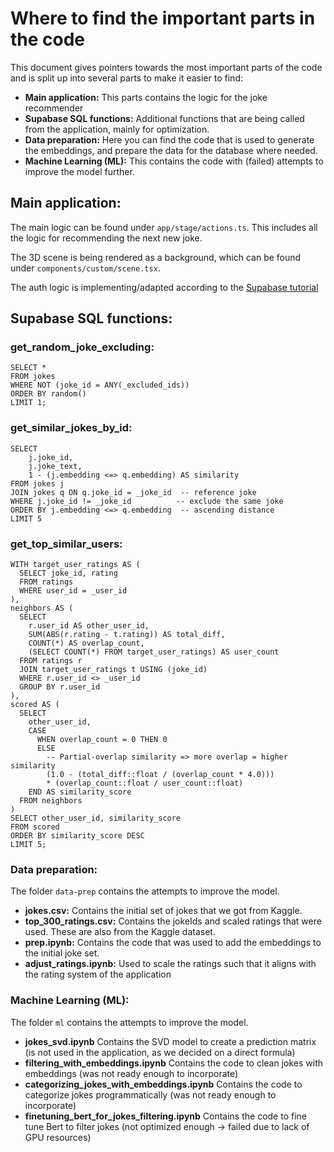 # Where to find the important parts in the code

This document gives pointers towards the most important parts of the code and is split up into several parts to make it easier to find:
 - **Main application:**
	This parts contains the logic for the joke recommender
 - **Supabase SQL functions:**
	 Additional functions that are being called from the application, mainly for optimization.
- **Data preparation:**
	Here you can find the code that is used to generate the embeddings, and prepare the data for the database where needed.
- **Machine Learning (ML):**
	This contains the code with (failed) attempts to improve the model further. 
	
## Main application:

The main logic can be found under `app/stage/actions.ts`.
This includes all the logic for recommending the next new joke.

The 3D scene is being rendered as a background, which can be found under `components/custom/scene.tsx`.

The auth logic is implementing/adapted according to the [Supabase tutorial](https://supabase.com/docs/guides/auth/server-side/nextjs)

## Supabase SQL functions:
### get_random_joke_excluding:

  ```
SELECT *
FROM jokes
WHERE NOT (joke_id = ANY(_excluded_ids))
ORDER BY random()
LIMIT 1;
  ```

### get_similar_jokes_by_id:
``` 
SELECT
    j.joke_id,
    j.joke_text,
    1 - (j.embedding <=> q.embedding) AS similarity
FROM jokes j
JOIN jokes q ON q.joke_id = _joke_id  -- reference joke
WHERE j.joke_id != _joke_id          -- exclude the same joke
ORDER BY j.embedding <=> q.embedding  -- ascending distance
LIMIT 5
  ```
### get_top_similar_users:
```
WITH target_user_ratings AS (
  SELECT joke_id, rating
  FROM ratings
  WHERE user_id = _user_id
),
neighbors AS (
  SELECT
    r.user_id AS other_user_id,
    SUM(ABS(r.rating - t.rating)) AS total_diff,
    COUNT(*) AS overlap_count,
    (SELECT COUNT(*) FROM target_user_ratings) AS user_count
  FROM ratings r
  JOIN target_user_ratings t USING (joke_id)
  WHERE r.user_id <> _user_id
  GROUP BY r.user_id
),
scored AS (
  SELECT
    other_user_id,
    CASE
      WHEN overlap_count = 0 THEN 0
      ELSE
        -- Partial-overlap similarity => more overlap = higher similarity
        (1.0 - (total_diff::float / (overlap_count * 4.0))) 
        * (overlap_count::float / user_count::float)
    END AS similarity_score
  FROM neighbors
)
SELECT other_user_id, similarity_score
FROM scored
ORDER BY similarity_score DESC
LIMIT 5;
```

### Data preparation:
The folder `data-prep` contains the attempts to improve the model. 
 - **jokes.csv:**
	Contains the initial set of jokes that we got from Kaggle.
 - **top_300_ratings.csv:**
	Contains the jokeIds and scaled ratings that were used. These are also from the Kaggle dataset.
 - **prep.ipynb:**
	Contains the code that was used to add the embeddings to the initial joke set.
 - **adjust_ratings.ipynb:**
	Used to scale the ratings such that it aligns with the rating system of the application
### Machine Learning (ML):
The folder `ml` contains the attempts to improve the model. 
 - **jokes_svd.ipynb**
	 Contains the SVD model to create a prediction matrix (is not used in the application, as we decided on a direct formula)
- **filtering_with_embeddings.ipynb**
	Contains the code to clean jokes with embeddings (was not ready enough to incorporate)
- **categorizing_jokes_with_embeddings.ipynb**
	Contains the code to categorize jokes programmatically (was not ready enough to incorporate)
- **finetuning_bert_for_jokes_filtering.ipynb**
	Contains the code to fine tune Bert to filter jokes (not optimized enough -> failed due to lack of GPU resources)
